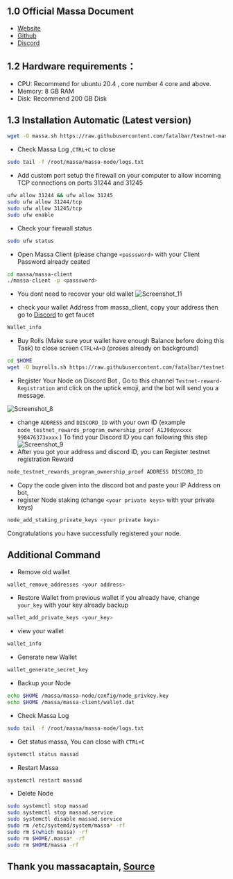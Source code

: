 ## 1.0 Official Massa Document
* [Website](https://massa.net/)
* [Github](https://github.com/massalabs/massa/)
* [Discord](https://discord.gg/massa/)

## 1.2 Hardware requirements：
* CPU: Recommend for ubuntu 20.4 , core number 4 core and above.
* Memory: 8 GB RAM
* Disk: Recommend 200 GB Disk

## 1.3 Installation Automatic (Latest version)
```bash
wget -O massa.sh https://raw.githubusercontent.com/fatalbar/testnet-manual/main/massa/massa.sh && chmod +x massa.sh && ./massa.sh
```
* Check Massa Log ,`CTRL+C` to close
```bash
sudo tail -f /root/massa/massa-node/logs.txt
```
* Add custom port setup the firewall on your computer to allow incoming TCP connections on ports 31244 and 31245
```bash
ufw allow 31244 && ufw allow 31245
sudo ufw allow 31244/tcp
sudo ufw allow 31245/tcp
sudo ufw enable
```
* Check your firewall status
```bash
sudo ufw status
```
* Open Massa Client (please change `<passsword>` with your Client Password already ceated
```bash
cd massa/massa-client
./massa-client -p <passsword>
```

* You dont need to recover your old wallet 
![Screenshot_11](https://user-images.githubusercontent.com/81378817/178314356-aaf68fae-4b9c-4833-ba83-8e86d2ae127c.jpg)

* check your wallet Address from massa_client, copy your address then go to [Discord](https://discord.gg/massa/) to get faucet
```bash
Wallet_info
```
* Buy Rolls (Make sure your wallet have enough Balance before doing this Task) to close screen `CTRL+A+D` (proses already on background)
```bash
cd $HOME
wget -O buyrolls.sh https://raw.githubusercontent.com/fatalbar/testnet-manual/main/massa/buyrolls.sh && chmod +x buyrolls.sh && screen -xR -S buyrolls ./buyrolls.sh
```
* Register Your Node on Discord Bot , Go to this channel `Testnet-reward-Registration` and click on the uptick emoji, and the bot will send you a message. 

![Screenshot_8](https://user-images.githubusercontent.com/81378817/178301191-6f28dd97-f7d3-4dfb-8a15-d58945931f89.jpg)

* change `ADDRESS` and `DISCORD_ID` with your own ID (example `node_testnet_rewards_program_ownership_proof A1J9dqvxxxx 998476373xxxx` ) To find your Discord ID you can following this step
![Screenshot_9](https://user-images.githubusercontent.com/81378817/178303191-5074221e-7f90-4934-960a-48a0f1873e75.jpg)
* After you got your address and discord ID, you can Register testnet registration Reward
```bash
node_testnet_rewards_program_ownership_proof ADDRESS DISCORD_ID
```
* Copy the code given into the discord bot and paste your IP Address on bot, 
* register Node staking (change `<your private keys>` with your private keys)
```bash
node_add_staking_private_keys <your private keys>
```
Congratulations you have successfully registered your node.

## Additional Command
* Remove old wallet 
```bash
wallet_remove_addresses <your address>
```
* Restore Wallet from previous wallet if you already have, change `your_key` with your key already backup
```bash
wallet_add_private_keys <your_key>
```
* view your wallet
```bash
wallet_info
```
* Generate new Wallet
```bash
wallet_generate_secret_key
```
* Backup your Node
```bash
echo $HOME /massa/massa-node/config/node_privkey.key
echo $HOME /massa/massa-client/wallet.dat
```
* Check Massa Log
```bash
sudo tail -f /root/massa/massa-node/logs.txt
```
* Get status massa, You can close with `CTRL+C`
```bash
systemctl status massad
```
* Restart Massa
```bash
systemctl restart massad
```
* Delete Node
```bash
sudo systemctl stop massad
sudo systemctl stop massad.service
sudo systemctl disable massad.service
sudo rm /etc/systemd/system/massa* -rf
sudo rm $(which massa) -rf
sudo rm $HOME/.massa* -rf
sudo rm $HOME/massa -rf
```

## Thank you massacaptain, [Source](https://medium.com/@massacaptain/tutorial-running-node-massa-dengan-satu-command-line-32a9bc472b46)
